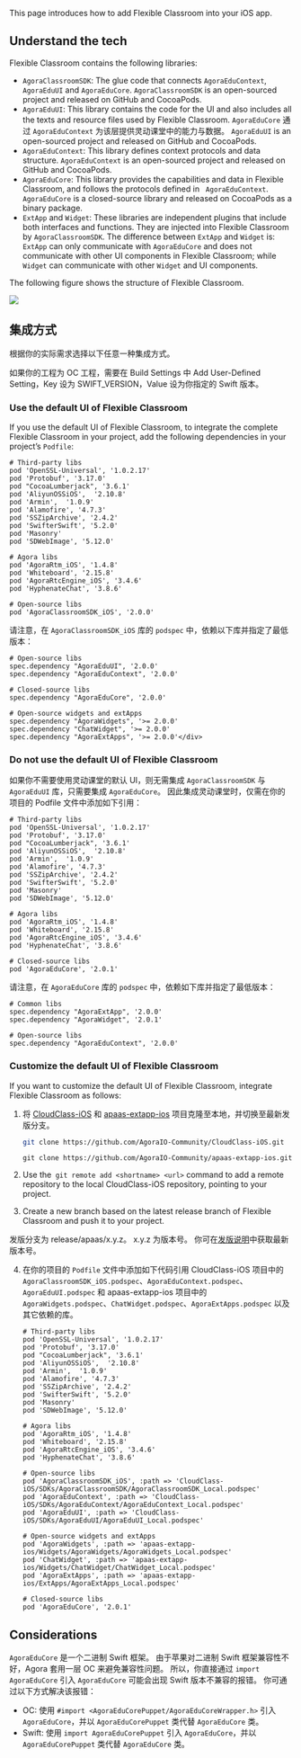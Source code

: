 This page introduces how to add Flexible Classroom into your iOS app.

## Understand the tech

Flexible Classroom contains the following libraries:

- `AgoraClassroomSDK`: The glue code that connects `AgoraEduContext`, `AgoraEduUI` and `AgoraEduCore`. `AgoraClassroomSDK` is an open-sourced project and released on GitHub and CocoaPods.
- `AgoraEduUI`: This library contains the code for the UI and also includes all the texts and resource files used by Flexible Classroom. `AgoraEduCore` 通过 `AgoraEduContext` 为该层提供灵动课堂中的能力与数据。 `AgoraEduUI` is an open-sourced project and released on GitHub and CocoaPods.
- `AgoraEduContext`: This library defines context protocols and data structure. `AgoraEduContext` is an open-sourced project and released on GitHub and CocoaPods.
- `AgoraEduCore`: This library provides the capabilities and data in Flexible Classroom, and follows the protocols defined in ` AgoraEduContext`. `AgoraEduCore` is a closed-source library and released on CocoaPods as a binary package.
- `ExtApp` and `Widget`: These libraries are independent plugins that include both interfaces and functions. They are injected into Flexible Classroom by `AgoraClassroomSDK`. The difference between `ExtApp` and `Widget` is: `ExtApp` can only communicate with `AgoraEduCore` and does not communicate with other UI components in Flexible Classroom; while `Widget` can communicate with other `Widget` and UI components.

The following figure shows the structure of Flexible Classroom.

![](https://web-cdn.agora.io/docs-files/1624525178299)

## 集成方式

根据你的实际需求选择以下任意一种集成方式。

<div class="alert info">如果你的工程为 OC 工程，需要在 Build Settings 中 Add User-Defined Setting，Key 设为 SWIFT_VERSION，Value 设为你指定的 Swift 版本。</div>

<a name="default_ui"></a>

### Use the default UI of Flexible Classroom

If you use the default UI of Flexible Classroom, to integrate the complete Flexible Classroom in your project, add the following dependencies in your project’s `Podfile`:

```
# Third-party libs
pod 'OpenSSL-Universal', '1.0.2.17'
pod 'Protobuf', '3.17.0'
pod "CocoaLumberjack", '3.6.1'
pod 'AliyunOSSiOS',  '2.10.8'
pod 'Armin',  '1.0.9'
pod 'Alamofire', '4.7.3'
pod 'SSZipArchive', '2.4.2'
pod 'SwifterSwift', '5.2.0'
pod 'Masonry'
pod 'SDWebImage', '5.12.0'

# Agora libs
pod 'AgoraRtm_iOS', '1.4.8'
pod 'Whiteboard', '2.15.8'
pod 'AgoraRtcEngine_iOS', '3.4.6'
pod 'HyphenateChat', '3.8.6'

# Open-source libs
pod 'AgoraClassroomSDK_iOS', '2.0.0'
```

请注意，在 `AgoraClassroomSDK_iOS` 库的 `podspec` 中，依赖以下库并指定了最低版本：

```
# Open-source libs
spec.dependency "AgoraEduUI", '2.0.0'
spec.dependency "AgoraEduContext", '2.0.0'

# Closed-source libs
spec.dependency "AgoraEduCore", '2.0.0'

# Open-source widgets and extApps
spec.dependency "AgoraWidgets", '>= 2.0.0'
spec.dependency "ChatWidget", '>= 2.0.0'
spec.dependency "AgoraExtApps", '>= 2.0.0'</div>
```

<a name="custom_ui"></a>

### Do not use the default UI of Flexible Classroom

如果你不需要使用灵动课堂的默认 UI，则无需集成 `AgoraClassroomSDK` 与 `AgoraEduUI` 库，只需要集成 `AgoraEduCore`。 因此集成灵动课堂时，仅需在你的项目的 Podfile 文件中添加如下引用：

```
# Third-party libs
pod 'OpenSSL-Universal', '1.0.2.17'
pod 'Protobuf', '3.17.0'
pod "CocoaLumberjack", '3.6.1'
pod 'AliyunOSSiOS',  '2.10.8'
pod 'Armin',  '1.0.9'
pod 'Alamofire', '4.7.3'
pod 'SSZipArchive', '2.4.2'
pod 'SwifterSwift', '5.2.0'
pod 'Masonry'
pod 'SDWebImage', '5.12.0'

# Agora libs
pod 'AgoraRtm_iOS', '1.4.8'
pod 'Whiteboard', '2.15.8'
pod 'AgoraRtcEngine_iOS', '3.4.6'
pod 'HyphenateChat', '3.8.6'

# Closed-source libs
pod 'AgoraEduCore', '2.0.1'
```

请注意，在 `AgoraEduCore` 库的 `podspec` 中，依赖如下库并指定了最低版本：

```
# Common libs
spec.dependency "AgoraExtApp", '2.0.0'
spec.dependency "AgoraWidget", '2.0.1'

# Open-source libs
spec.dependency "AgoraEduContext", '2.0.0'
```

<a name="change_default_ui"></a>

### Customize the default UI of Flexible Classroom

If you want to customize the default UI of Flexible Classroom, integrate Flexible Classroom as follows:

1. 将 [CloudClass-iOS](https://github.com/AgoraIO-Community/CloudClass-iOS) 和 [apaas-extapp-ios](https://github.com/AgoraIO-Community/apaas-extapp-ios) 项目克隆至本地，并切换至最新发版分支。

   ```bash
   git clone https://github.com/AgoraIO-Community/CloudClass-iOS.git
   ```

   ```
   git clone https://github.com/AgoraIO-Community/apaas-extapp-ios.git
   ```

2. Use the` git remote add <shortname> <url>` command to add a remote repository to the local CloudClass-iOS repository, pointing to your project.

3. Create a new branch based on the latest release branch of Flexible Classroom and push it to your project.

<div class="alert info">发版分支为 release/apaas/x.y.z。 x.y.z 为版本号。 你可在<a href="/cn/agora-class/release_agora_class_ios?platform=iOS">发版说明</a>中获取最新版本号。</div>

4. 在你的项目的 `Podfile` 文件中添加如下代码引用 CloudClass-iOS 项目中的 `AgoraClassroomSDK_iOS.podspec`、`AgoraEduContext.podspec`、`AgoraEduUI.podspec` 和 apaas-extapp-ios 项目中的 `AgoraWidgets.podspec`、`ChatWidget.podspec`、`AgoraExtApps.podspec` 以及其它依赖的库。

   ```
   # Third-party libs
   pod 'OpenSSL-Universal', '1.0.2.17'
   pod 'Protobuf', '3.17.0'
   pod "CocoaLumberjack", '3.6.1'
   pod 'AliyunOSSiOS',  '2.10.8'
   pod 'Armin',  '1.0.9'
   pod 'Alamofire', '4.7.3'
   pod 'SSZipArchive', '2.4.2'
   pod 'SwifterSwift', '5.2.0'
   pod 'Masonry'
   pod 'SDWebImage', '5.12.0'

   # Agora libs
   pod 'AgoraRtm_iOS', '1.4.8'
   pod 'Whiteboard', '2.15.8'
   pod 'AgoraRtcEngine_iOS', '3.4.6'
   pod 'HyphenateChat', '3.8.6'

   # Open-source libs
   pod 'AgoraClassroomSDK_iOS', :path => 'CloudClass-iOS/SDKs/AgoraClassroomSDK/AgoraClassroomSDK_Local.podspec'
   pod 'AgoraEduContext', :path => 'CloudClass-iOS/SDKs/AgoraEduContext/AgoraEduContext_Local.podspec'
   pod 'AgoraEduUI', :path => 'CloudClass-iOS/SDKs/AgoraEduUI/AgoraEduUI_Local.podspec'

   # Open-source widgets and extApps
   pod 'AgoraWidgets', :path => 'apaas-extapp-ios/Widgets/AgoraWidgets/AgoraWidgets_Local.podspec'
   pod 'ChatWidget', :path => 'apaas-extapp-ios/Widgets/ChatWidget/ChatWidget_Local.podspec'
   pod 'AgoraExtApps', :path => 'apaas-extapp-ios/ExtApps/AgoraExtApps_Local.podspec'

   # Closed-source libs
   pod 'AgoraEduCore', '2.0.1'
   ```

## Considerations

`AgoraEduCore` 是一个二进制 Swift 框架。 由于苹果对二进制 Swift 框架兼容性不好，Agora 套用一层 OC 来避免兼容性问题。 所以，你直接通过 `import AgoraEduCore` 引入 `AgoraEduCore` 可能会出现 Swift 版本不兼容的报错。 你可通过以下方式解决该报错：
- OC: 使用 `#import <AgoraEduCorePuppet/AgoraEduCoreWrapper.h>` 引入 `AgoraEduCore`，并以 `AgoraEduCorePuppet` 类代替 `AgoraEduCore` 类。
- Swift: 使用 `import AgoraEduCorePuppet` 引入 `AgoraEduCore`，并以 `AgoraEduCorePuppet` 类代替 `AgoraEduCore` 类。